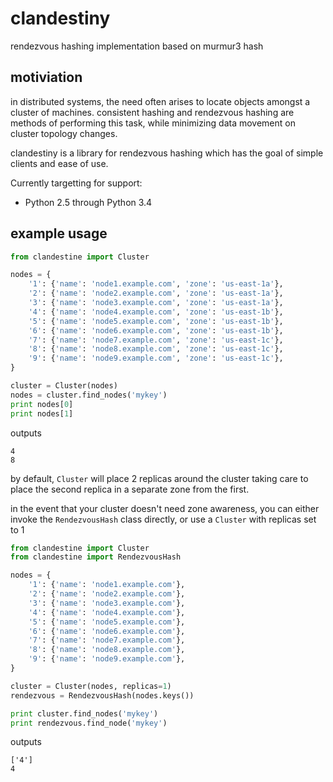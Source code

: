 clandestiny
===========

rendezvous hashing implementation based on murmur3 hash


## motiviation

in distributed systems, the need often arises to locate objects amongst a
cluster of machines. consistent hashing and rendezvous hashing are methods of
performing this task, while minimizing data movement on cluster topology
changes.

clandestiny is a library for rendezvous hashing which has the goal of simple
clients and ease of use.

Currently targetting for support:
  - Python 2.5 through Python 3.4

## example usage

```python
from clandestine import Cluster

nodes = {
    '1': {'name': 'node1.example.com', 'zone': 'us-east-1a'},
    '2': {'name': 'node2.example.com', 'zone': 'us-east-1a'},
    '3': {'name': 'node3.example.com', 'zone': 'us-east-1a'},
    '4': {'name': 'node4.example.com', 'zone': 'us-east-1b'},
    '5': {'name': 'node5.example.com', 'zone': 'us-east-1b'},
    '6': {'name': 'node6.example.com', 'zone': 'us-east-1b'},
    '7': {'name': 'node7.example.com', 'zone': 'us-east-1c'},
    '8': {'name': 'node8.example.com', 'zone': 'us-east-1c'},
    '9': {'name': 'node9.example.com', 'zone': 'us-east-1c'},
}

cluster = Cluster(nodes)
nodes = cluster.find_nodes('mykey')
print nodes[0]
print nodes[1]
```

outputs
```
4
8
```

by default, `Cluster` will place 2 replicas around the cluster taking care to
place the second replica in a separate zone from the first.

in the event that your cluster doesn't need zone awareness, you can either
invoke the `RendezvousHash` class directly, or use a `Cluster` with replicas
set to 1

```python
from clandestine import Cluster
from clandestine import RendezvousHash

nodes = {
    '1': {'name': 'node1.example.com'},
    '2': {'name': 'node2.example.com'},
    '3': {'name': 'node3.example.com'},
    '4': {'name': 'node4.example.com'},
    '5': {'name': 'node5.example.com'},
    '6': {'name': 'node6.example.com'},
    '7': {'name': 'node7.example.com'},
    '8': {'name': 'node8.example.com'},
    '9': {'name': 'node9.example.com'},
}

cluster = Cluster(nodes, replicas=1)
rendezvous = RendezvousHash(nodes.keys())

print cluster.find_nodes('mykey')
print rendezvous.find_node('mykey')
```

outputs
```
['4']
4
```
